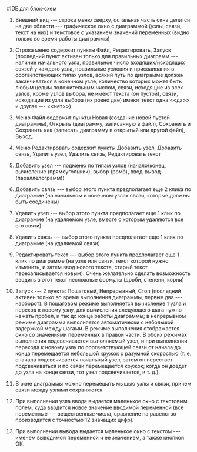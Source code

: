 #IDE для блок-схем

1) Внешний вид --- строка меню сверху, остальная часть окна делится на две области --- графическое окно с диаграммой (узлы, связи, текст на них) и текстовое с указанием значений переменных (видно только во время работы диаграммы)

2) Строка меню содержит пункты Файл, Редактировать, Запуск (последний пункт активен только для правильных диаграмм --- наличие начального узла, правильное число входящих/исходящих связей у каждого узла, правильные условия и присваивания в соответствующих типах узлов, всякий путь по диаграмме должен заканчиваться в конечном узле, количество которых может быть любым целым положительным числом, связи, исходящие из всех узлов, кроме узлов выбора, не имеют текста (он пустой), связи, исходящие из узла выбора (их ровно две) имеют текст одна <<да>> и другая --- <<нет>>)

3) Меню Файл содержит пункты Новая (создание новой пустой диаграммы), Открыть (диаграмму, записанную в файл), Сохранить и Сохранить как (записать диаграмму в открытый или другой файл), Выход.

4) Меню Редактировать содержит пункты Добавить узел, Добавить связь, Удалить узел, Удалить связь, Редактировать текст

5) Добавить узел --- подменю по типам узлов (начало/конец, вычисление (прямоугольник), выбор (ромб), ввод-вывод (параллелограмм))

6) Добавить связь --- выбор этого пункта предполагает еще 2 клика по диаграмме (на начальном и конечном узлах связи, которые должны быть соединены)

7) Удалить узел --- выбор этого пункта предполагает еще 1 клик по диаграмме (на удаляемом узле, вместе с которым удаляются все его связи)

8) Удалить связь --- выбор этого пункта предполагает еще 1 клик по диаграмме (на удаляемой связи)

9) Редактировать текст --- выбор этого пункта предполагает еще 1 клик по диаграмме (на узле или связи, текст которой нужно изменить, и затем ввод нового текста, старый текст перезаписывается новым). Очень желательно сделать возможность вводить в этот текст несложные формулы (дроби, степени, корни)

10) Запуск --- 2 пункта: Пошаговый, Непрерывный, Стоп (последний активен только во время выполнения диаграммы, первые два --- наоборот). В пошаговом режиме выполняется вычисление 1 узла и переход к новому узлу, для вычисления следующего шага нужно нажать пробел, и так до конца работы диаграммы; в непрерывном режиме диаграмма выполняется автоматически с небольшой задержкой между шагами. В режиме выполнения отображается окно со значениями переменных в правой части. В обоих режимах выполнения подсвечивается выполняемый узел, и при выполнении перехода к новому узлу по соответствующей связи от начала до конца перемещается небольшой кружок с разумной скоростью (т. е. сначала подсвечивается начальный узел, затем он перестает подсвечиваться и по связи перемещается кружок; когда он доедет до узла на конце связи, тот узел подсвечивается, и т. д.).

11) В окне диаграммы можно перемещать мышью узлы и связи, причем связи между узлами сохраняются.

12) При выполнении узла ввода выдается маленькое окно с текстовым полем, куда вводится новое значение вводимой переменной (все переменные --- вещественные числа, сравнение на равенство производится с точностью 12 значащих цифр).

13) При выполнении вывода выдается маленькое окно с текстом --- именем выводимой переменной и ее значением, а также кнопкой OK.
